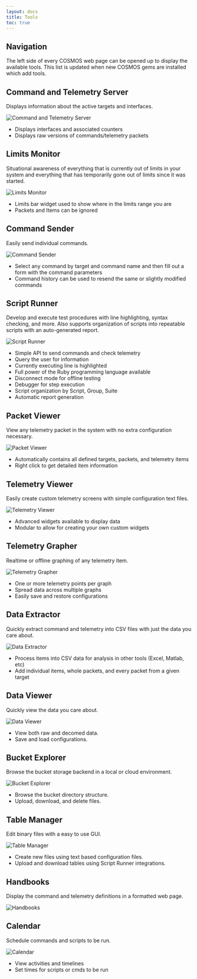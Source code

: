 ```yaml
---
layout: docs
title: Tools
toc: true
---
```


## Navigation

The left side of every COSMOS web page can be opened up to display the available tools.
This list is updated when new COSMOS gems are installed which add tools.

## Command and Telemetry Server

Displays information about the active targets and interfaces.

![Command and Telemetry Server]({{site.baseurl}}/img/v5/cmd_tlm_server/cmd_tlm_server.png)

- Displays interfaces and associated counters
- Displays raw versions of commands/telemetry packets

## Limits Monitor

Situational awareness of everything that is currently out of limits in your system and everything that has temporarily gone out of limits since it was started.

![Limits Monitor]({{site.baseurl}}/img/v5/limits_monitor/limits_monitor.png)

- Limits bar widget used to show where in the limits range you are
- Packets and Items can be ignored

## Command Sender

Easily send individual commands.

![Command Sender]({{site.baseurl}}/img/v5/command_sender/command_sender.png)

- Select any command by target and command name and then fill out a form with the command parameters
- Command history can be used to resend the same or slightly modified commands

## Script Runner

Develop and execute test procedures with line highlighting, syntax checking, and more. Also supports organization of scripts into repeatable scripts with an auto-generated report.

![Script Runner]({{site.baseurl}}/img/v5/script_runner/script_runner.png)

- Simple API to send commands and check telemetry
- Query the user for information
- Currently executing line is highlighted
- Full power of the Ruby programming language available
- Disconnect mode for offline testing
- Debugger for step execution
- Script organization by Script, Group, Suite
- Automatic report generation

## Packet Viewer

View any telemetry packet in the system with no extra configuration necessary.

![Packet Viewer]({{site.baseurl}}/img/v5/packet_viewer/packet_viewer.png)

- Automatically contains all defined targets, packets, and telemetry items
- Right click to get detailed item information

## Telemetry Viewer

Easily create custom telemetry screens with simple configuration text files.

![Telemetry Viewer]({{site.baseurl}}/img/v5/telemetry_viewer/telemetry_viewer.png)

- Advanced widgets available to display data
- Modular to allow for creating your own custom widgets

## Telemetry Grapher

Realtime or offline graphing of any telemetry item.

![Telemetry Grapher]({{site.baseurl}}/img/v5/telemetry_grapher/telemetry_grapher.png)

- One or more telemetry points per graph
- Spread data across multiple graphs
- Easily save and restore configurations

## Data Extractor

Quickly extract command and telemetry into CSV files with just the data you care about.

![Data Extractor]({{site.baseurl}}/img/v5/data_extractor/data_extractor.png)

- Process items into CSV data for analysis in other tools (Excel, Matlab, etc)
- Add individual items, whole packets, and every packet from a given target

## Data Viewer

Quickly view the data you care about.

![Data Viewer]({{site.baseurl}}/img/v5/data_viewer/data_viewer.png)

- View both raw and decomed data.
- Save and load configurations.

## Bucket Explorer

Browse the bucket storage backend in a local or cloud environment.

![Bucket Explorer]({{site.baseurl}}/img/v5/bucket_explorer/bucket_explorer.png)

- Browse the bucket directory structure.
- Upload, download, and delete files.

## Table Manager

Edit binary files with a easy to use GUI.

![Table Manager]({{site.baseurl}}/img/v5/table_manager/table_manager.png)

- Create new files using text based configuration files.
- Upload and download tables using Script Runner integrations.

## Handbooks

Display the command and telemetry definitions in a formatted web page.

![Handbooks]({{site.baseurl}}/img/v5/handbooks/handbooks.png)

## Calendar

Schedule commands and scripts to be run.

![Calendar]({{site.baseurl}}/img/v5/calendar/calendar.png)

- View activities and timelines
- Set times for scripts or cmds to be run
